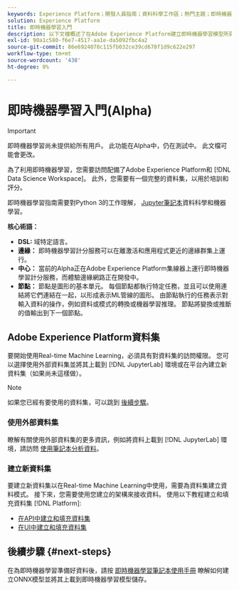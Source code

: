 ```yaml
---
keywords: Experience Platform；開發人員指南；資料科學工作區；熱門主題；即時機器學習；
solution: Experience Platform
title: 即時機器學習入門
description: 以下文檔概述了在Adobe Experience Platform建立即時機器學習模型所需的步驟。
exl-id: 90a1c580-f6e7-4517-aa1e-da5092fbc4a2
source-git-commit: 86e6924078c115fb032ce39cd678f1d9c622e297
workflow-type: tm+mt
source-wordcount: '438'
ht-degree: 0%

---
```


# 即時機器學習入門(Alpha)

>[!IMPORTANT]
>
>即時機器學習尚未提供給所有用戶。 此功能在Alpha中，仍在測試中。 此文檔可能會更改。

為了利用即時機器學習，您需要訪問配備了Adobe Experience Platform和 [!DNL Data Science Workspace]。 此外，您需要有一個完整的資料集，以用於培訓和評分。

即時機器學習指南需要對Python 3的工作理解， [Jupyter筆記本](../jupyterlab/overview.md)資料科學和機器學習。

**核心術語：**

- **DSL:** 域特定語言。
- **邊緣：** 即時機器學習計分服務可以在離激活和應用程式更近的邊緣群集上運行。
- **中心：** 當前的Alpha正在Adobe Experience Platform集線器上運行即時機器學習計分服務，而體驗邊緣網路正在開發中。
- **節點：** 節點是圖形的基本單元。 每個節點都執行特定任務，並且可以使用連結將它們連結在一起，以形成表示ML管線的圖形。 由節點執行的任務表示對輸入資料的操作，例如資料或模式的轉換或機器學習推理。 節點將變換或推斷的值輸出到下一個節點。

## Adobe Experience Platform資料集

要開始使用Real-time Machine Learning，必須具有對資料集的訪問權限。 您可以選擇使用外部資料集並將其上載到 [!DNL JupyterLab] 環境或在平台內建立新資料集（如果尚未這樣做）。

>[!NOTE]
>
>如果您已經有要使用的資料集，可以跳到 [後續步驟](#next-steps)。

### 使用外部資料集

瞭解有關使用外部資料集的更多資訊，例如將資料上載到 [!DNL JupyterLab] 環境，請訪問 [使用筆記本分析資料](../jupyterlab/analyze-your-data.md#external-data)。

### 建立新資料集

要建立新資料集以在Real-time Machine Learning中使用，需要為資料集建立資料模式。 接下來，您需要使用您建立的架構來接收資料。 使用以下教程建立和填充資料集 [!DNL Platform]:

- [在API中建立和填充資料集](../../catalog/datasets/create.md)
- [在UI中建立和填充資料集](../../ingestion/tutorials/ingest-batch-data.md)

## 後續步驟 {#next-steps}

在為即時機器學習準備好資料後，請按 [即時機器學習筆記本使用手冊](./rtml-authoring-notebook.md) 瞭解如何建立ONNX模型並將其上載到即時機器學習模型儲存。
